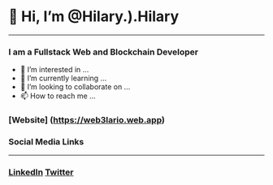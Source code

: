 # 👋 Hi, I’m @Hilary.).Hilary
***

### I am a Fullstack Web and Blockchain Developer




- 👀 I’m interested in ...
- 🌱 I’m currently learning ...
- 💞️ I’m looking to collaborate on ...
- 📫 How to reach me ...

### [Website] (https://web3lario.web.app)

### Social Media Links
___

### [LinkedIn](https://www.linkedin.com/in/hilary-ogochukwu-1b139a234/) [Twitter](https://twitter.com/web3_lario) 
<!---
hilaryohilary/hilaryohilary is a ✨ special ✨ repository because its `README.md` (this file) appears on your GitHub profile.
You can click the Preview link to take a look at your changes.
--->
